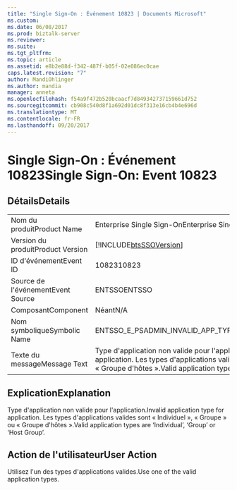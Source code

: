 ```yaml
---
title: "Single Sign-On : Événement 10823 | Documents Microsoft"
ms.custom: 
ms.date: 06/08/2017
ms.prod: biztalk-server
ms.reviewer: 
ms.suite: 
ms.tgt_pltfrm: 
ms.topic: article
ms.assetid: e8b2e88d-f342-487f-b05f-02e086ec0cae
caps.latest.revision: "7"
author: MandiOhlinger
ms.author: mandia
manager: anneta
ms.openlocfilehash: f54a9f472b520bcaacf7d849342737159661d752
ms.sourcegitcommit: cb908c540d8f1a692d01dc8f313e16cb4b4e696d
ms.translationtype: MT
ms.contentlocale: fr-FR
ms.lasthandoff: 09/20/2017
---
```

# <a name="single-sign-on-event-10823"></a><span data-ttu-id="a8451-102">Single Sign-On : Événement 10823</span><span class="sxs-lookup"><span data-stu-id="a8451-102">Single Sign-On: Event 10823</span></span>
## <a name="details"></a><span data-ttu-id="a8451-103">Détails</span><span class="sxs-lookup"><span data-stu-id="a8451-103">Details</span></span>  
  
|||  
|-|-|  
|<span data-ttu-id="a8451-104">Nom du produit</span><span class="sxs-lookup"><span data-stu-id="a8451-104">Product Name</span></span>|<span data-ttu-id="a8451-105">Enterprise Single Sign-On</span><span class="sxs-lookup"><span data-stu-id="a8451-105">Enterprise Single Sign-On</span></span>|  
|<span data-ttu-id="a8451-106">Version du produit</span><span class="sxs-lookup"><span data-stu-id="a8451-106">Product Version</span></span>|[!INCLUDE[btsSSOVersion](../includes/btsssoversion-md.md)]|  
|<span data-ttu-id="a8451-107">ID d'événement</span><span class="sxs-lookup"><span data-stu-id="a8451-107">Event ID</span></span>|<span data-ttu-id="a8451-108">10823</span><span class="sxs-lookup"><span data-stu-id="a8451-108">10823</span></span>|  
|<span data-ttu-id="a8451-109">Source de l'événement</span><span class="sxs-lookup"><span data-stu-id="a8451-109">Event Source</span></span>|<span data-ttu-id="a8451-110">ENTSSO</span><span class="sxs-lookup"><span data-stu-id="a8451-110">ENTSSO</span></span>|  
|<span data-ttu-id="a8451-111">Composant</span><span class="sxs-lookup"><span data-stu-id="a8451-111">Component</span></span>|<span data-ttu-id="a8451-112">Néant</span><span class="sxs-lookup"><span data-stu-id="a8451-112">N/A</span></span>|  
|<span data-ttu-id="a8451-113">Nom symbolique</span><span class="sxs-lookup"><span data-stu-id="a8451-113">Symbolic Name</span></span>|<span data-ttu-id="a8451-114">ENTSSO_E_PSADMIN_INVALID_APP_TYPE</span><span class="sxs-lookup"><span data-stu-id="a8451-114">ENTSSO_E_PSADMIN_INVALID_APP_TYPE</span></span>|  
|<span data-ttu-id="a8451-115">Texte du message</span><span class="sxs-lookup"><span data-stu-id="a8451-115">Message Text</span></span>|<span data-ttu-id="a8451-116">Type d'application non valide pour l'application.</span><span class="sxs-lookup"><span data-stu-id="a8451-116">Invalid application type for application.</span></span> <span data-ttu-id="a8451-117">Les types d'applications valides sont « Individuel », « Groupe » ou « Groupe d'hôtes ».</span><span class="sxs-lookup"><span data-stu-id="a8451-117">Valid application types are ‘Individual’, ‘Group’ or ‘Host Group’.</span></span>|  
  
## <a name="explanation"></a><span data-ttu-id="a8451-118">Explication</span><span class="sxs-lookup"><span data-stu-id="a8451-118">Explanation</span></span>  
 <span data-ttu-id="a8451-119">Type d'application non valide pour l'application.</span><span class="sxs-lookup"><span data-stu-id="a8451-119">Invalid application type for application.</span></span> <span data-ttu-id="a8451-120">Les types d'applications valides sont « Individuel », « Groupe » ou « Groupe d'hôtes ».</span><span class="sxs-lookup"><span data-stu-id="a8451-120">Valid application types are ‘Individual’, ‘Group’ or ‘Host Group’.</span></span>  
  
## <a name="user-action"></a><span data-ttu-id="a8451-121">Action de l'utilisateur</span><span class="sxs-lookup"><span data-stu-id="a8451-121">User Action</span></span>  
 <span data-ttu-id="a8451-122">Utilisez l'un des types d'applications valides.</span><span class="sxs-lookup"><span data-stu-id="a8451-122">Use one of the valid application types.</span></span>